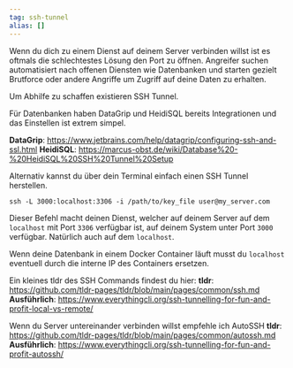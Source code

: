 ```yaml
---
tag: ssh-tunnel
alias: []
---
```


Wenn du dich zu einem Dienst auf deinem Server verbinden willst ist es oftmals die schlechtestes Lösung den Port zu öffnen.
Angreifer suchen automatisiert nach offenen Diensten wie Datenbanken und starten gezielt Brutforce oder andere Angriffe um Zugriff auf deine Daten zu erhalten.

Um Abhilfe zu schaffen existieren SSH Tunnel.

Für Datenbanken haben DataGrip und HeidiSQL bereits Integrationen und das Einstellen ist extrem simpel.

**DataGrip**: <https://www.jetbrains.com/help/datagrip/configuring-ssh-and-ssl.html>
**HeidiSQL**: <https://marcus-obst.de/wiki/Database%20-%20HeidiSQL%20SSH%20Tunnel%20Setup>

Alternativ kannst du über dein Terminal einfach einen SSH Tunnel herstellen.

`ssh -L 3000:localhost:3306 -i /path/to/key_file user@my_server.com`

Dieser Befehl macht deinen Dienst, welcher auf deinem Server auf dem `localhost` mit Port `3306` verfügbar ist, auf deinem System unter Port `3000` verfügbar. Natürlich auch auf dem `localhost`.

Wenn deine Datenbank in einem Docker Container läuft musst du `localhost` eventuell durch die interne IP des Containers ersetzen.

Ein kleines tldr des SSH Commands findest du hier:
**tldr**: <https://github.com/tldr-pages/tldr/blob/main/pages/common/ssh.md>
**Ausführlich**: <https://www.everythingcli.org/ssh-tunnelling-for-fun-and-profit-local-vs-remote/>

Wenn du Server untereinander verbinden willst empfehle ich AutoSSH
**tldr**: <https://github.com/tldr-pages/tldr/blob/main/pages/common/autossh.md>
**Ausführlich**: <https://www.everythingcli.org/ssh-tunnelling-for-fun-and-profit-autossh/>
